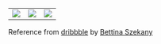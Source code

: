 | | | |
|-|-|-|
| ![](https://i.imgur.com/RAHMmlG.png) | ![](https://i.imgur.com/SMUuqat.png) | ![](https://i.imgur.com/pe2ybXH.png) | 

Reference from [dribbble](https://dribbble.com/shots/6011773-Schedule-Manager-for-Students) by [Bettina Szekany](https://dribbble.com/harmonybunnie)
